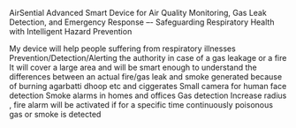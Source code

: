AirSential
Advanced Smart Device for Air Quality Monitoring, Gas Leak Detection, and Emergency Response
–- Safeguarding Respiratory Health with Intelligent Hazard Prevention

My device will help people suffering from respiratory illnesses 
Prevention/Detection/Alerting the authority in case of a gas leakage or a fire
It will cover a large area and will be smart enough to understand the differences between an actual fire/gas leak and smoke generated because of burning agarbatti dhoop etc and ciggerates
Small camera for human face detection
Smoke alarms in homes and offices
Gas detection
Increase radius , fire alarm will be activated if for a specific time continuously poisonous gas or smoke is detected
